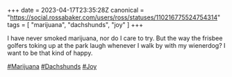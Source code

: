 +++
date = 2023-04-17T23:35:28Z
canonical = "https://social.rossabaker.com/users/ross/statuses/110216775524754314"
tags = [ "marijuana", "dachshunds", "joy" ]
+++

<p>I have never smoked marijuana, nor do I care to try.  But the way the frisbee golfers toking up at the park laugh whenever I walk by with my wienerdog?  I want to be that kind of happy.</p><p><a href="https://social.rossabaker.com/tags/Marijuana" class="mention hashtag" rel="tag">#<span>Marijuana</span></a> <a href="https://social.rossabaker.com/tags/Dachshunds" class="mention hashtag" rel="tag">#<span>Dachshunds</span></a> <a href="https://social.rossabaker.com/tags/Joy" class="mention hashtag" rel="tag">#<span>Joy</span></a></p>
